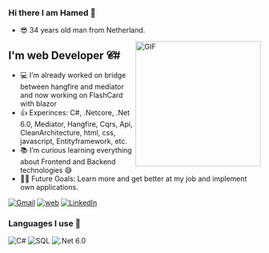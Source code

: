 ### Hi there I am Hamed 👋
- 😎 34 years old man from Netherland.

<img align="right" alt="GIF" height="250px"  src="https://i.imgur.com/9wQrIbR.png" />

## I'm web Developer 𝓒# 
- 💻 I’m already worked on bridge between hangfire and mediator and now working on FlashCard with blazor 
- 👍 Experinces: C#, .Netcore, .Net 6.0, Mediator, Hangfire, Cqrs, Api, CleanArchitecture, html, css, javascript, Entityframework, etc.
- 📚 I’m curious learning everything about Frontend and Backend technologies 😅
- 💪🏼 Future Goals: Learn more and get better at my job and implement own applications.

[![Gmail](https://icons.iconarchive.com/icons/ncrow/mega-pack-1/48/Gmail-icon.png)](mailto:fttcab@gmail.com)
[![web](https://icons.iconarchive.com/icons/simon-cook/xtra-orange/48/HTTP-icon.png)](https://7net.nl)
[![LinkedIn](https://icons.iconarchive.com/icons/designbolts/ios8-style-social/48/Linkedin-icon.png)](https://www.linkedin.com/in/hamed-s-h/)


### Languages I use 📑


![C#](<img width="48px" height="48px" src="https://www.freeiconspng.com/uploads/c-logo-icon-18.png" />)
![SQL](https://img.shields.io/badge/-SQL-000000?style=flat&logo=postgresql)
![.Net 6.0](https://img.shields.io/badge/-Visualbasic-05122A?)
